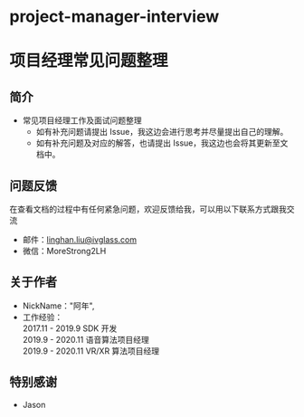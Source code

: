 # project-manager-interview

# 项目经理常见问题整理

## 简介

* 常见项目经理工作及面试问题整理
    *  如有补充问题请提出 Issue，我这边会进行思考并尽量提出自己的理解。
    *  如有补充问题及对应的解答，也请提出 Issue，我这边也会将其更新至文档中。

## 问题反馈
在查看文档的过程中有任何紧急问题，欢迎反馈给我，可以用以下联系方式跟我交流

* 邮件：linghan.liu@ivglass.com
* 微信：MoreStrong2LH

## 关于作者
* NickName："阿年",
* 工作经验：
<br/>2017.11 - 2019.9 SDK 开发
<br/>2019.9 - 2020.11 语音算法项目经理
<br/>2019.9 - 2020.11 VR/XR 算法项目经理

## 特别感谢
* Jason
